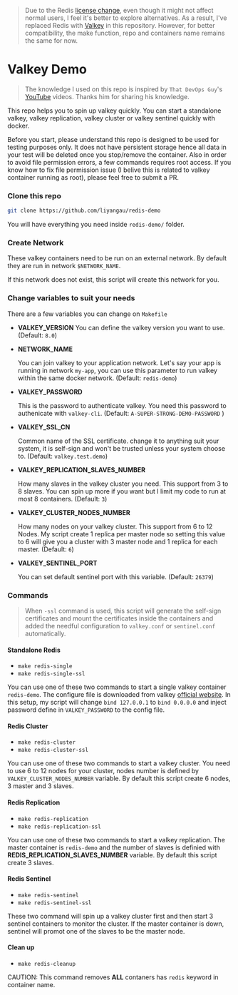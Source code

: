 > Due to the Redis [license change](https://redis.io/blog/redis-adopts-dual-source-available-licensing/), even though it might not affect normal users, I feel it's better to explore alternatives. As a result, I've replaced Redis with [Valkey](https://valkey.io/) in this repository. However, for better compatibility, the make function, repo and containers name remains the same for now.

# Valkey Demo

> The knowledge I used on this repo is inspired by `That DevOps Guy`'s [YouTube](https://www.youtube.com/channel/UCFe9-V_rN9nLqVNiI8Yof3w) videos. Thanks him for sharing his knowledge.

This repo helps you to spin up valkey quickly. You can start a standalone valkey, valkey replication, valkey cluster or valkey sentinel quickly with docker.

Before you start, please understand this repo is designed to be used for testing purposes only. It does not have persistent storage hence all data in your test will be deleted once you stop/remove the container. Also in order to avoid file permission errors, a few commands requires root access. If you know how to fix file permission issue (I belive this is related to valkey container running as root), please feel free to submit a PR.

### Clone this repo

```bash
git clone https://github.com/liyangau/redis-demo
```

You will have everything you need inside `redis-demo/` folder.

### Create Network

These valkey containers need to be run on an external network. By default they are run in network `$NETWORK_NAME`.

If this network does not exist, this script will create this network for you.

### Change variables to suit your needs

There are a few variables you can change on `Makefile`

- **VALKEY_VERSION**
  You can define the valkey version you want to use. (Default: `8.0`)

- **NETWORK_NAME**

  You can join valkey to your application network. Let's say your app is running in network `my-app`, you can use this parameter to run valkey within the same docker network. (Default: `redis-demo`)

- **VALKEY_PASSWORD**

  This is the password to authenticate valkey. You need this password to authenicate with `valkey-cli`. (Default: `A-SUPER-STRONG-DEMO-PASSWORD` )

- **VALKEY_SSL_CN**

  Common name of the SSL certificate. change it to anything suit your system, it is self-sign and won't be trusted  unless your system choose to. (Default: `valkey.test.demo`)

- **VALKEY_REPLICATION_SLAVES_NUMBER**

  How many slaves in the valkey cluster you need. This support from 3 to 8 slaves. You can spin up more if you want but I limit my code to run at most 8 containers. (Default: `3`)

- **VALKEY_CLUSTER_NODES_NUMBER**

  How many nodes on your valkey cluster. This support from 6 to 12 Nodes. My script create 1 replica per master node so setting this value to 6 will give you a cluster with 3 master node and 1 replica for each master. (Default: `6`)

- **VALKEY_SENTINEL_PORT**

  You can set default sentinel port with this variable. (Default: `26379`)

### Commands

> When `-ssl` command is used, this script will generate the self-sign certificates and mount the certificates inside the containers and added the needful configuration to `valkey.conf` or `sentinel.conf` automatically.

#### Standalone Redis

- `make redis-single`
- `make redis-single-ssl`

You can use one of these two commands to start a single valkey container `redis-demo`. The configure file is downloaded from valkey [official website](https://github.com/valkey-io/valkey/blob/unstable/valkey.conf). In this setup, my script will change `bind 127.0.0.1` to `bind 0.0.0.0` and inject password define in `VALKEY_PASSWORD` to the config file.

#### Redis Cluster

- `make redis-cluster`
- `make redis-cluster-ssl`

You can use one of these two commands to start a valkey cluster. You need to use 6 to 12 nodes for your cluster, nodes number is defined by `VALKEY_CLUSTER_NODES_NUMBER` variable. By default this script create 6 nodes, 3 master and 3 slaves.

#### Redis Replication

- `make redis-replication`
- `make redis-replication-ssl`

You can use one of these two commands to start a valkey replication. The master container is `redis-demo` and the number of slaves is definied with **REDIS_REPLICATION_SLAVES_NUMBER** variable. By default this script create 3 slaves.

#### Redis Sentinel

- `make redis-sentinel`
- `make redis-sentinel-ssl`

These two command will spin up a valkey cluster first and then start 3 sentinel containers to monitor the cluster. If the master container  is down, sentinel will promot one of the slaves to be the master node.

#### Clean up

- `make redis-cleanup`

CAUTION: This command removes **ALL** contaners has `redis` keyword in container name.